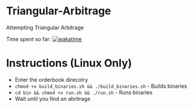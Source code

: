 # Triangular-Arbitrage
Attempting Triangular Arbitrage

Time spent so far: 
[![wakatime](https://wakatime.com/badge/user/667e8788-dc0e-4308-a0a6-3580fee39a98/project/8ae1952d-d23e-4839-afdc-603383150620.svg)](https://wakatime.com/badge/user/667e8788-dc0e-4308-a0a6-3580fee39a98/project/8ae1952d-d23e-4839-afdc-603383150620)



# Instructions (Linux Only)
- Enter the orderbook direcotry
- `chmod +x build_binaries.sh && ./build_binaries.sh` - Builds binaries
- `cd bin && chmod +x run.sh && ./run.sh` - Runs binaries
- Wait until you find an abritrage
